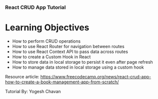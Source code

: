 ### React CRUD App Tutorial

# Learning Objectives

- How to perform CRUD operations
- How to use React Router for navigation between routes
- How to use React Context API to pass data across routes
- How to create a Custom Hook in React
- How to store data in local storage to persist it even after page refresh
- How to manage data stored in local storage using a custom hook

Resource article:
https://www.freecodecamp.org/news/react-crud-app-how-to-create-a-book-management-app-from-scratch/

Tutorial By:
Yogesh Chavan
